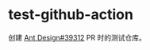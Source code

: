 # test-github-action

创建 [Ant Design#39312](https://github.com/ant-design/ant-design/pull/39312) PR 时的测试仓库。
